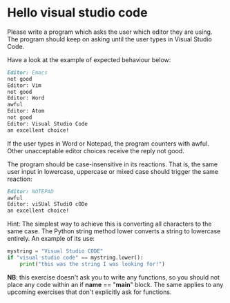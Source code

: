 
# Hello visual studio code

Please write a program which asks the user which editor they are using. The program should keep on asking until the user types in Visual Studio Code.

Have a look at the example of expected behaviour below:

```markdown
Editor: Emacs
not good
Editor: Vim
not good
Editor: Word
awful
Editor: Atom
not good
Editor: Visual Studio Code
an excellent choice!
```

If the user types in Word or Notepad, the program counters with awful. Other unacceptable editor choices receive the reply not good.

The program should be case-insensitive in its reactions. That is, the same user input in lowercase, uppercase or mixed case should trigger the same reaction:

```markdown
Editor: NOTEPAD
awful
Editor: viSUal STudiO cODe
an excellent choice!
```

Hint: The simplest way to achieve this is converting all characters to the same case. The Python string method lower converts a string to lowercase entirely. An example of its use:

```python
mystring = "Visual Studio CODE"
if "visual studio code" == mystring.lower():
    print("this was the string I was looking for!")
```

**NB**: this exercise doesn't ask you to write any functions, so you should not place any code within an if __name__ == "__main__" block. The same applies to any upcoming exercises that don't explicitly ask for functions.
